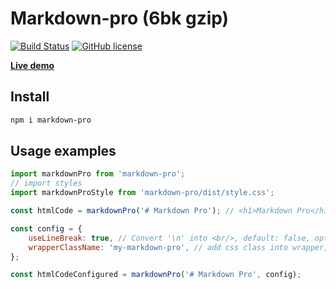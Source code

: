 # Markdown-pro (6bk gzip)

[![Build Status](https://travis-ci.org/webbestmaster/markdown-pro.svg?branch=master)](https://travis-ci.org/webbestmaster/markdown-pro.svg?branch=master)
[![GitHub license](https://img.shields.io/badge/license-MIT-blue.svg)](https://github.com/webbestmaster/markdown-pro/blob/master/license)

**[Live demo](http://webbestmaster.github.io/markdown-pro)**

## Install

```bash
npm i markdown-pro
```

## Usage examples

```javascript
import markdownPro from 'markdown-pro';
// import styles
import markdownProStyle from 'markdown-pro/dist/style.css';

const htmlCode = markdownPro('# Markdown Pro'); // <h1>Markdown Pro</h1>

const config = {
    useLineBreak: true, // Convert '\n' into <br/>, default: false, optional
    wrapperClassName: 'my-markdown-pro', // add css class into wrapper, default: '', optional
};

const htmlCodeConfigured = markdownPro('# Markdown Pro', config);
```

